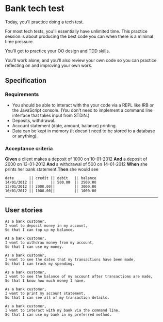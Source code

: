 # Bank tech test

Today, you'll practice doing a tech test.

For most tech tests, you'll essentially have unlimited time.  This practice session is about producing the best code you can when there is a minimal time pressure.

You'll get to practice your OO design and TDD skills.

You'll work alone, and you'll also review your own code so you can practice reflecting on and improving your own work.

## Specification

### Requirements

* You should be able to interact with the your code via a REPL like IRB or the JavaScript console. (You don't need to implement a command line interface that takes input from STDIN.)
* Deposits, withdrawal.
* Account statement (date, amount, balance) printing.
* Data can be kept in memory (it doesn't need to be stored to a database or anything).

### Acceptance criteria

**Given** a client makes a deposit of 1000 on 10-01-2012
**And** a deposit of 2000 on 13-01-2012
**And** a withdrawal of 500 on 14-01-2012
**When** she prints her bank statement
**Then** she would see

```
date       || credit || debit   || balance
14/01/2012 ||        || 500.00  || 2500.00
13/01/2012 || 2000.00||         || 3000.00
10/01/2012 || 1000.00||         || 1000.00
```

------------------------------------------------------------------------

## User stories

```
As a bank customer,
I want to deposit money in my account,
So that I can top up my balance.

As a bank customer,
I want to withdraw money from my account,
So that I can use my money.

As a bank customer,
I want to see the dates that my transactions have been made,
So that I can track my spending.

As a bank customer,
I want to see the balance of my account after transactions are made,
So that I know how much money I have.

As a bank customer,
I want to print my account statement,
So that I can see all of my transaction details.

As a bank customer,
I want to interact with my bank via the command line,
So that I can use my bank in my preferred method.
```
